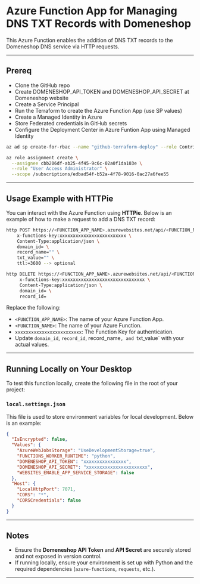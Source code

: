 # Azure Function App for Managing DNS TXT Records with Domeneshop

This Azure Function enables the addition of DNS TXT records to the Domeneshop DNS service via HTTP requests.

---

## **Prereq**

- Clone the GitHub repo
- Create DOMENESHOP_API_TOKEN and DOMENESHOP_API_SECRET at Domeneshop website
- Create a Service Principal
- Run the Terraform to create the Azure Function App (use SP values)
- Create a Managed Identity in Azure
- Store Federated credentials in GitHub secrets
- Configure the Deployment Center in Azure Funtion App using Managed Identity

```bash
az ad sp create-for-rbac --name "github-terraform-deploy" --role Contributor --scopes /subscriptions/<subscription-id> --json-auth
```

```bash
az role assignment create \
  --assignee cbb206df-ab25-4f45-9c6c-02a0f1da103e \
  --role "User Access Administrator" \
  --scope /subscriptions/edbad54f-b52a-4f78-9016-0ac27a6fee55
```

---

## **Usage Example with HTTPie**

You can interact with the Azure Function using **HTTPie**. Below is an example of how to make a request to add a DNS TXT record:

```bash
http POST https://<FUNCTION_APP_NAME>.azurewebsites.net/api/<FUNCTION_NAME> \
    x-functions-key:xxxxxxxxxxxxxxxxxxxxxxxxx \
    Content-Type:application/json \
    domain_id= \
    record_name="" \
    txt_value="" \
    ttl:=3600 --> optional
```

```bash
http DELETE https://<FUNCTION_APP_NAME>.azurewebsites.net/api/<FUNCTION_NAME> \
     x-functions-key:xxxxxxxxxxxxxxxxxxxxxxxxxxxxxxx \
     Content-Type:application/json \
     domain_id= \
     record_id=
```

Replace the following:

- `<FUNCTION_APP_NAME>`: The name of your Azure Function App.
- `<FUNCTION_NAME>`: The name of your Azure Function.
- `xxxxxxxxxxxxxxxxxxxxxxxxx`: The Function Key for authentication.
- Update `domain_id`, `record_id`, record_name`, and `txt_value` with your actual values.

---

## **Running Locally on Your Desktop**

To test this function locally, create the following file in the root of your project:

### `local.settings.json`

This file is used to store environment variables for local development. Below is an example:

```json
{
  "IsEncrypted": false,
  "Values": {
    "AzureWebJobsStorage": "UseDevelopmentStorage=true",
    "FUNCTIONS_WORKER_RUNTIME": "python",
    "DOMENESHOP_API_TOKEN": "xxxxxxxxxxxxxxxx",
    "DOMENESHOP_API_SECRET": "xxxxxxxxxxxxxxxxxxxxxxx",
    "WEBSITES_ENABLE_APP_SERVICE_STORAGE": false
  },
  "Host": {
    "LocalHttpPort": 7071,
    "CORS": "*",
    "CORSCredentials": false
  }
}
```
---

## **Notes**

- Ensure the **Domeneshop API Token** and **API Secret** are securely stored and not exposed in version control.
- If running locally, ensure your environment is set up with Python and the required dependencies (`azure-functions`, `requests`, etc.).

---
